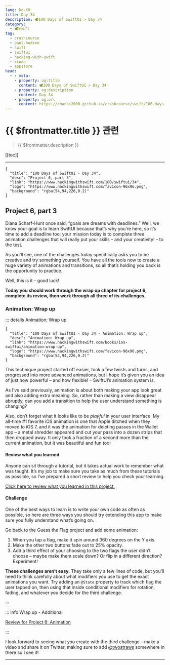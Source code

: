 ```yaml
---
lang: ko-KR
title: Day 34
description: 🕊️100 Days of SwiftUI > Day 34
category:
  - 🕊️Swift
tag: 
  - crashcourse
  - paul-hudson
  - swift
  - swiftui
  - hacking-with-swift
  - xcode
  - appstore
head:
  - - meta:
    - property: og:title
      content: 🕊️100 Days of SwiftUI > Day 34
    - property: og:description
      content: Day 34
    - property: og:url
      content: https://chanhi2000.github.io/crashcourse/swift/100-days-of-swiftui/34.html
---
```


# {{ $frontmatter.title }} 관련

> {{ $frontmatter.description }}

[[toc]]

---

```component VPCard
{
  "title": "100 Days of SwiftUI - Day 34",
  "desc": "Project 6, part 3",
  "link": "https://www.hackingwithswift.com/100/swiftui/34",
  "logo": "https://www.hackingwithswift.com/favicon-96x96.png",
  "background": "rgba(54,94,226,0.2)"
}
```

## Project 6, part 3

Diana Scharf-Hunt once said, “goals are dreams with deadlines.” Well, we know your goal is to learn SwiftUI because that’s why you’re here, so it’s time to add a deadline too: your mission today is to complete three animation challenges that will really put your skills – and your creativity! – to the test.

As you’ll see, one of the challenges today specifically asks you to be creative and try something yourself. You have all the tools now to create a huge variety of animations and transitions, so all that’s holding you back is the opportunity to practice.

Well, this is it – good luck!

__Today you should work through the wrap up chapter for project 6, complete its review, then work through all three of its challenges.__

### Animation: Wrap up

::: details Animation: Wrap up

```component VPCard
{
  "title": "100 Days of SwiftUI - Day 34 - Animation: Wrap up",
  "desc": "Animation: Wrap up",
  "link": "https://www.hackingwithswift.com/books/ios-swiftui/animation-wrap-up",
  "logo": "https://www.hackingwithswift.com/favicon-96x96.png",
  "background": "rgba(54,94,226,0.2)"
}
```
  
  

This technique project started off easier, took a few twists and turns, and progressed into more advanced animations, but I hope it’s given you an idea of just how powerful – and how flexible! – SwiftUI’s animation system is.

As I’ve said previously, animation is about both making your app look great and also adding extra meaning. So, rather than making a view disappear abruptly, can you add a transition to help the user understand something is changing?

Also, don’t forget what it looks like to be _playful_ in your user interface. My all-time #1 favorite iOS animation is one that Apple ditched when they moved to iOS 7, and it was the animation for deleting passes in the Wallet app – a metal shredder appeared and cut your pass into a dozen strips that then dropped away. It only took a fraction of a second more than the current animation, but it was beautiful and fun too!

#### Review what you learned

Anyone can sit through a tutorial, but it takes actual work to remember what was taught. It’s my job to make sure you take as much from these tutorials as possible, so I’ve prepared a short review to help you check your learning.

[Click here to review what you learned in this project.][animation]

#### Challenge

One of the best ways to learn is to write your own code as often as possible, so here are three ways you should try extending this app to make sure you fully understand what’s going on.

Go back to the Guess the Flag project and add some animation:

1. When you tap a flag, make it spin around 360 degrees on the Y axis.
2. Make the other two buttons fade out to 25% opacity.
3. Add a third effect of your choosing to the two flags the user didn’t choose – maybe make them scale down? Or flip in a different direction? Experiment!

__These challenges aren’t easy.__ They take only a few lines of code, but you’ll need to think carefully about what modifiers you use to get the exact animations you want. Try adding an `@State` property to track which flag the user tapped on, then using that inside conditional modifiers for rotation, fading, and whatever you decide for the third challenge.

:::

::: info Wrap up - Additional

[Review for Project 6: Animation][animation]

:::

I look forward to seeing what you create with the third challenge – make a video and share it on Twitter, making sure to add [@twostraws](https://twitter.com/twostraws) somewhere in there so I see it!

---

<TagLinks />

[animation]: https://www.hackingwithswift.com/review/ios-swiftui/animation